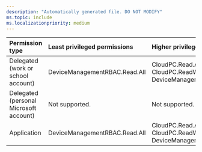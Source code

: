 ```yaml
---
description: "Automatically generated file. DO NOT MODIFY"
ms.topic: include
ms.localizationpriority: medium
---
```


|Permission type|Least privileged permissions|Higher privileged permissions|
|:---|:---|:---|
|Delegated (work or school account)|DeviceManagementRBAC.Read.All|CloudPC.Read.All, CloudPC.ReadWrite.All, DeviceManagementRBAC.ReadWrite.All|
|Delegated (personal Microsoft account)|Not supported.|Not supported.|
|Application|DeviceManagementRBAC.Read.All|CloudPC.Read.All, CloudPC.ReadWrite.All, DeviceManagementRBAC.ReadWrite.All|

